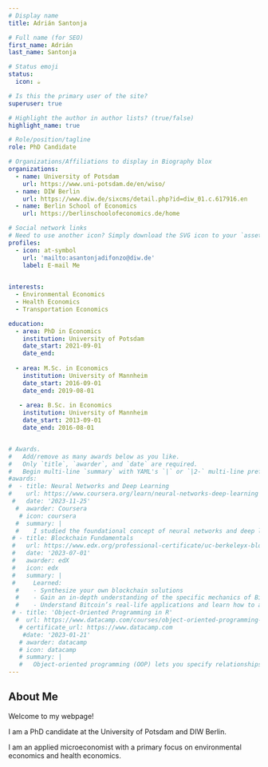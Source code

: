 ```yaml
---
# Display name
title: Adrián Santonja

# Full name (for SEO)
first_name: Adrián
last_name: Santonja 

# Status emoji
status:
  icon: ☕️

# Is this the primary user of the site?
superuser: true

# Highlight the author in author lists? (true/false)
highlight_name: true

# Role/position/tagline
role: PhD Candidate

# Organizations/Affiliations to display in Biography blox
organizations:
  - name: University of Potsdam
    url: https://www.uni-potsdam.de/en/wiso/
  - name: DIW Berlin
    url: https://www.diw.de/sixcms/detail.php?id=diw_01.c.617916.en
  - name: Berlin School of Economics
    url: https://berlinschoolofeconomics.de/home

# Social network links
# Need to use another icon? Simply download the SVG icon to your `assets/media/icons/` folder.
profiles:
  - icon: at-symbol
    url: 'mailto:asantonjadifonzo@diw.de'
    label: E-mail Me
  

interests:
  - Environmental Economics
  - Health Economics
  - Transportation Economics

education:
  - area: PhD in Economics
    institution: University of Potsdam
    date_start: 2021-09-01
    date_end: 
 
  - area: M.Sc. in Economics
    institution: University of Mannheim
    date_start: 2016-09-01
    date_end: 2019-08-01
   
   - area: B.Sc. in Economics
    institution: University of Mannheim
    date_start: 2013-09-01
    date_end: 2016-08-01


# Awards.
#   Add/remove as many awards below as you like.
#   Only `title`, `awarder`, and `date` are required.
#   Begin multi-line `summary` with YAML's `|` or `|2-` multi-line prefix and indent 2 spaces below.
#awards:
#  - title: Neural Networks and Deep Learning
#    url: https://www.coursera.org/learn/neural-networks-deep-learning
 #   date: '2023-11-25'
  #  awarder: Coursera
   # icon: coursera
  #  summary: |
  #    I studied the foundational concept of neural networks and deep learning. By the end, I was familiar with the significant technological trends driving the rise of deep learning; build, train, and apply fully connected deep neural networks; implement efficient (vectorized) neural networks; identify key parameters in a neural network’s architecture; and apply deep learning to your own applications.
 # - title: Blockchain Fundamentals
 #   url: https://www.edx.org/professional-certificate/uc-berkeleyx-blockchain-fundamentals
 #   date: '2023-07-01'
 #   awarder: edX
 #   icon: edx
 #   summary: |
 #     Learned:
  #    - Synthesize your own blockchain solutions
  #    - Gain an in-depth understanding of the specific mechanics of Bitcoin
  #    - Understand Bitcoin’s real-life applications and learn how to attack and destroy Bitcoin, Ethereum, smart contracts and Dapps, and alternatives to Bitcoin’s Proof-of-Work consensus algorithm
 # - title: 'Object-Oriented Programming in R'
  #  url: https://www.datacamp.com/courses/object-oriented-programming-with-s3-and-r6-in-r
   # certificate_url: https://www.datacamp.com
    #date: '2023-01-21'
   # awarder: datacamp
   # icon: datacamp
   # summary: |
   #   Object-oriented programming (OOP) lets you specify relationships between functions and the objects that they can act on, helping you manage complexity in your code. This is an intermediate level course, providing an introduction to OOP, using the S3 and R6 systems. S3 is a great day-to-day R programming tool that simplifies some of the functions that you write. R6 is especially useful for industry-specific analyses, working with web APIs, and building GUIs.
---
```


 ## About Me

Welcome to my webpage!

I am a PhD candidate at the University of Potsdam and DIW Berlin.

I am an applied microeconomist with a primary focus on environmental economics and health economics.